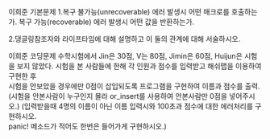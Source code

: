이희준 기본문제
1.복구 불가능(unrecoverable) 에러 발생시 어떤 매크로를 호출하는가. 
  복구 가능(recoverable) 에러 발생시 어떤 값을 반환하는가. 

2.댕글링참조자와 라이프타임에 대해 설명하고 이 둘의 관계에 대해 서술하시오. 


이희준 코딩문제
수학시험에서 Jin은 30점, V는 80점, Jimin은 60점, Huijun은 시험을 보지 않았다. 
시험을 본 사람들에 한해 각 인원과 점수를 입력받고 해쉬맵을 이용하여 구현한 후  
시험을 안보았을 경우에만 0점이 삽입되도록 프로그램을 구현하여 이름과 점수를 출력. 
(시험을 안본사람이 누구인지 몰라 or_insert를 사용하여 안본사람만 0점을 넣어주시오.) 
(입력받을때 4명의 이름이 아닌 이름 입력시와 100초과 점수에 대한 에러처리를 구현하시오.  
panic! 메소드가 적어도 한번은 들어가게 구현하시오.) 
